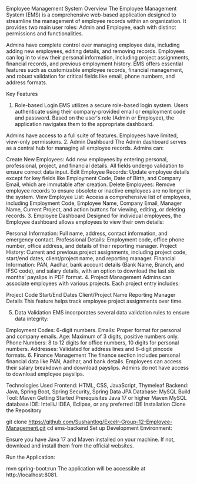 Employee Management System
Overview
The Employee Management System (EMS) is a comprehensive web-based application designed to streamline the management of employee records within an organization. It provides two main user roles: Admin and Employee, each with distinct permissions and functionalities.

Admins have complete control over managing employee data, including adding new employees, editing details, and removing records.
Employees can log in to view their personal information, including project assignments, financial records, and previous employment history.
EMS offers essential features such as customizable employee records, financial management, and robust validation for critical fields like email, phone numbers, and address formats.

Key Features
1. Role-based Login
EMS utilizes a secure role-based login system. Users authenticate using their company-provided email or employment code and password. Based on the user's role (Admin or Employee), the application navigates them to the appropriate dashboard.

Admins have access to a full suite of features.
Employees have limited, view-only permissions.
2. Admin Dashboard
The Admin dashboard serves as a central hub for managing all employee records. Admins can:

Create New Employees: Add new employees by entering personal, professional, project, and financial details. All fields undergo validation to ensure correct data input.
Edit Employee Records: Update employee details except for key fields like Employment Code, Date of Birth, and Company Email, which are immutable after creation.
Delete Employees: Remove employee records to ensure obsolete or inactive employees are no longer in the system.
View Employee List: Access a comprehensive list of employees, including Employment Code, Employee Name, Company Email, Manager Name, Current Project, and action buttons for viewing, editing, or deleting records.
3. Employee Dashboard
Designed for individual employees, the Employee dashboard allows employees to view their own details:

Personal Information: Full name, address, contact information, and emergency contact.
Professional Details: Employment code, office phone number, office address, and details of their reporting manager.
Project History: Current and previous project assignments, including project code, start/end dates, client/project name, and reporting manager.
Financial Information: PAN, Aadhar, bank account details (Bank Name, Branch, and IFSC code), and salary details, with an option to download the last six months' payslips in PDF format.
4. Project Management
Admins can associate employees with various projects. Each project entry includes:

Project Code
Start/End Dates
Client/Project Name
Reporting Manager Details
This feature helps track employee project assignments over time.

5. Data Validation
EMS incorporates several data validation rules to ensure data integrity:

Employment Codes: 6-digit numbers.
Emails: Proper format for personal and company emails.
Age: Maximum of 3 digits, positive numbers only.
Phone Numbers: 8 to 12 digits for office numbers, 10 digits for personal numbers.
Addresses: Validated for address lines and 6-digit pincode formats.
6. Finance Management
The finance section includes personal financial data like PAN, Aadhar, and bank details. Employees can access their salary breakdown and download payslips. Admins do not have access to download employee payslips.

Technologies Used
Frontend: HTML, CSS, JavaScript, Thymeleaf
Backend: Java, Spring Boot, Spring Security, Spring Data JPA
Database: MySQL
Build Tool: Maven
Getting Started
Prerequisites
Java 17 or higher
Maven
MySQL database
IDE: IntelliJ IDEA, Eclipse, or any preferred IDE
Installation
Clone the Repository

git clone https://github.com/Sushantlog/Excelr-Group-12-Employee-Management.git
cd ems-backend
Set up Development Environment:

Ensure you have Java 17 and Maven installed on your machine. If not, download and install them from the official websites.

Run the Application:

mvn spring-boot:run The application will be accessible at http://localhost:8081.
